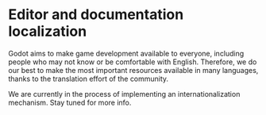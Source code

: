 # Editor and documentation localization

Godot aims to make game development available to everyone, including
people who may not know or be comfortable with English. Therefore, we do
our best to make the most important resources available in many
languages, thanks to the translation effort of the community.

We are currently in the process of implementing an internationalization
mechanism. Stay tuned for more info.
